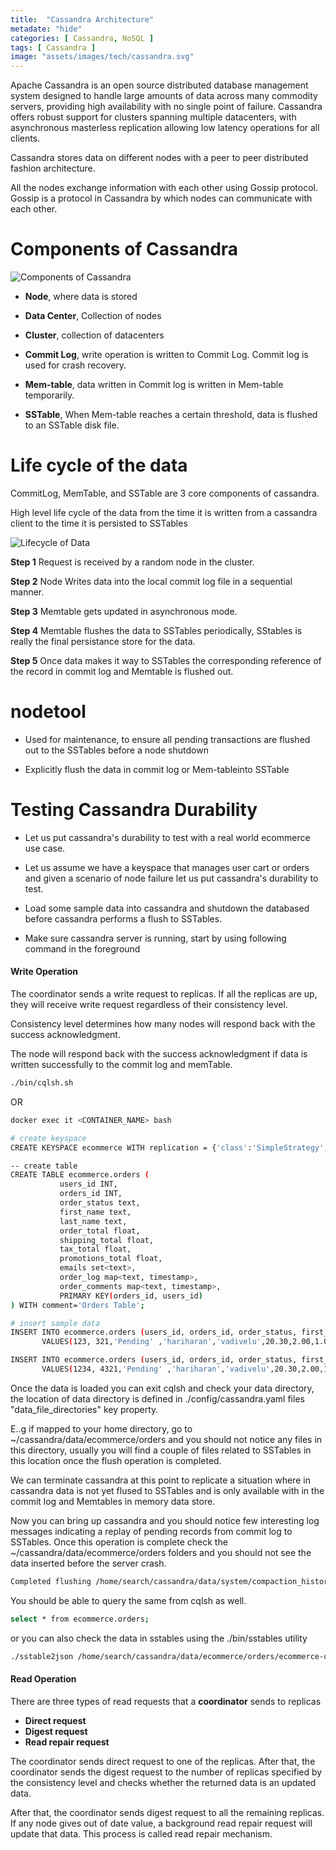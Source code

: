 ```yaml
---
title:  "Cassandra Architecture"
metadate: "hide"
categories: [ Cassandra, NoSQL ]
tags: [ Cassandra ]
image: "assets/images/tech/cassandra.svg"
---
```



Apache Cassandra is an open source distributed database management system designed to handle large amounts of data across many commodity servers, providing high availability with no single point of failure. Cassandra offers robust support for clusters spanning multiple datacenters, with asynchronous masterless replication allowing low latency operations for all clients.

Cassandra stores data on different nodes with a peer to peer distributed fashion architecture.

All the nodes exchange information with each other using Gossip protocol. Gossip is a protocol in Cassandra by which nodes can communicate with each other.

# Components of Cassandra

![Components of Cassandra](https://platform-ops.tech/assets/images/tech/components.png)

- **Node**, where data is stored

- **Data Center**, Collection of nodes

- **Cluster**, collection of datacenters

- **Commit Log**, write operation is written to Commit Log. Commit log is used for crash recovery.

- **Mem-table**, data written in Commit log is written in Mem-table temporarily.

- **SSTable**, When Mem-table reaches a certain threshold, data is flushed to an SSTable disk file.

# Life cycle of the data

CommitLog, MemTable, and SSTable are 3 core components of cassandra.

High level life cycle of the data from the time it is written from a cassandra client to the time it is persisted to SSTables

![Lifecycle of Data](https://platform-ops.tech/assets/images/tech/cassandra_durability.png)

**Step 1** Request is received by a random node in the cluster.

**Step 2** Node Writes data into the local commit log file in a sequential manner.

**Step 3** Memtable gets updated in asynchronous mode.

**Step 4** Memtable flushes the data to SSTables periodically, SStables is really the final persistance store for the data.

**Step 5** Once data makes it way to SSTables the corresponding reference of the record in commit log and Memtable is flushed out.

# nodetool

- Used for maintenance, to ensure all pending transactions are flushed out to the SSTables before a node shutdown

- Explicitly flush the data in commit log or Mem-tableinto SSTable

# Testing Cassandra Durability

- Let us put cassandra's durability to test with a real world ecommerce use case.
- Let us assume we have a keyspace that manages user cart or orders and given a scenario of node failure let us put cassandra's durability to test.

- Load some sample data into cassandra and shutdown the databased before cassandra performs a flush to SSTables.

- Make sure cassandra server is running, start by using following command in the foreground

#### Write Operation

The coordinator sends a write request to replicas. If all the replicas are up, they will receive write request regardless of their consistency level.

Consistency level determines how many nodes will respond back with the success acknowledgment.

The node will respond back with the success acknowledgment if data is written successfully to the commit log and memTable.



```bash
./bin/cqlsh.sh
```

OR

```bash
docker exec it <CONTAINER_NAME> bash
```

```bash
# create keyspace
CREATE KEYSPACE ecommerce WITH replication = {'class':'SimpleStrategy', 'replication_factor':3};

-- create table
CREATE TABLE ecommerce.orders (
           users_id INT,
           orders_id INT,
           order_status text,
           first_name text,
           last_name text,
           order_total float, 
           shipping_total float, 
           tax_total float, 
           promotions_total float,
           emails set<text>,
           order_log map<text, timestamp>,
           order_comments map<text, timestamp>,
           PRIMARY KEY(orders_id, users_id)
) WITH comment='Orders Table';

# insert sample data
INSERT INTO ecommerce.orders (users_id, orders_id, order_status, first_name, last_name, order_total, shipping_total, tax_total, promotions_total, emails,order_log,order_comments)
       VALUES(123, 321,'Pending' ,'hariharan','vadivelu',20.30,2.00,1.00,5.00,{'a@gmail.com', 'b@gmail.com'},{ 'created_on':'2013-06-13 11:42:12','last_updated':'2013-06-13 11:42:12'},{ 'comment_1':'2013-06-13 11:42:12','comment_2':'2013-06-13 11:42:12'});

INSERT INTO ecommerce.orders (users_id, orders_id, order_status, first_name, last_name, order_total, shipping_total, tax_total, promotions_total, emails,order_log,order_comments)
       VALUES(1234, 4321,'Pending' ,'hariharan','vadivelu',20.30,2.00,1.00,5.00,{'a@gmail.com', 'b@gmail.com'},{ 'created_on':'2013-06-13 11:42:12','last_updated':'2013-06-13 11:42:12'},{ 'comment_1':'2013-06-13 11:42:12','comment_2':'2013-06-13 11:42:12'});
```

Once the data is loaded you can exit cqlsh and check your data directory, the location of data directory is defined in ./config/cassandra.yaml files "data_file_directories" key property.


E..g if mapped to your home directory, go to ~/cassandra/data/ecommerce/orders and you should not notice any files in this directory, usually you will find a couple of files related to SSTables in this location once the flush operation is completed.

We can terminate cassandra at this point to replicate a situation where in cassandra data is not yet flused to SSTables and is only available with in the commit log and Memtables in memory data store.

Now you can bring up cassandra and you should notice few interesting log messages indicating a replay of pending records from commit log to SSTables.
Once this operation is complete check the ~/cassandra/data/ecommerce/orders folders and you should not see the data inserted before the server crash.

```md
Completed flushing /home/search/cassandra/data/system/compaction_history/system-compaction_history-jb-1-Data.db (237 bytes) for commitlog position ReplayPosition(segmentId=1395543674692, position=271)
```

You should be able to query the same from cqlsh as well.

```bash
select * from ecommerce.orders;
```

or you can also check the data in sstables using the ./bin/sstables utility

```bash
./sstable2json /home/search/cassandra/data/ecommerce/orders/ecommerce-orders-jb-1-Data.db
```

#### Read Operation

There are three types of read requests that a **coordinator** sends to replicas

- **Direct request**
- **Digest request**
- **Read repair request**

The coordinator sends direct request to one of the replicas. After that, the coordinator sends the digest request to the number of replicas specified by the consistency level and checks whether the returned data is an updated data.

After that, the coordinator sends digest request to all the remaining replicas. If any node gives out of date value, a background read repair request will update that data. This process is called read repair mechanism.
